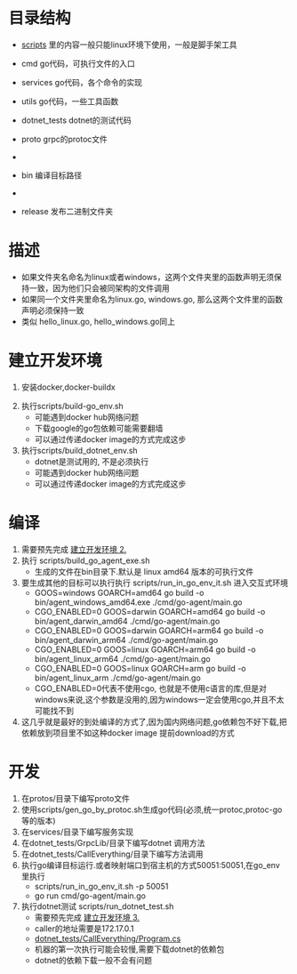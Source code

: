 # 目录结构

- [scripts](scripts/README.md) 里的内容一般只能linux环境下使用，一般是脚手架工具

- cmd go代码，可执行文件的入口

- services go代码，各个命令的实现

- utils go代码，一些工具函数

- dotnet_tests dotnet的测试代码

- proto grpc的protoc文件
- 
- bin 编译目标路径
- 
- release 发布二进制文件夹

# 描述

- 如果文件夹名命名为linux或者windows，这两个文件夹里的函数声明无须保持一致，因为他们只会被同架构的文件调用
- 如果同一个文件夹里命名为linux.go, windows.go, 那么这两个文件里的函数声明必须保持一致
- 类似 hello_linux.go, hello_windows.go同上

# 建立开发环境

1. 安装docker,docker-buildx
2. <div id="step2">执行scripts/build-go_env.sh</div>

    - 可能遇到docker hub网络问题
    - 下载google的go包依赖可能需要翻墙
    - 可以通过传递docker image的方式完成这步
3. <div id="step3">执行scripts/build_dotnet_env.sh</div>

    - dotnet是测试用的, 不是必须执行
    - 可能遇到docker hub网络问题
    - 可以通过传递docker image的方式完成这步

# 编译

1. 需要预先完成 [建立开发环境 2.](#step2)
2. 执行 scripts/build_go_agent_exe.sh
    - 生成的文件在bin目录下.默认是 linux amd64 版本的可执行文件
3. 要生成其他的目标可以执行执行 scripts/run_in_go_env_it.sh 进入交互式环境
    - GOOS=windows GOARCH=amd64 go build -o bin/agent_windows_amd64.exe ./cmd/go-agent/main.go
    - CGO_ENABLED=0 GOOS=darwin GOARCH=amd64 go build -o bin/agent_darwin_amd64 ./cmd/go-agent/main.go
    - CGO_ENABLED=0 GOOS=darwin GOARCH=arm64 go build -o bin/agent_darwin_arm64 ./cmd/go-agent/main.go
    - CGO_ENABLED=0 GOOS=linux GOARCH=arm64 go build -o bin/agent_linux_arm64 ./cmd/go-agent/main.go
    - CGO_ENABLED=0 GOOS=linux GOARCH=arm go build -o bin/agent_linux_arm ./cmd/go-agent/main.go
    - CGO_ENABLED=0代表不使用cgo, 也就是不使用c语言的库,但是对windows来说,这个参数是没用的,因为windows一定会使用cgo,并且不太可能找不到
4. 这几乎就是最好的到处编译的方式了,因为国内网络问题,go依赖包不好下载,把依赖放到项目里不如这种docker image 提前download的方式

# 开发

1. 在protos/目录下编写proto文件
2. 使用scripts/gen_go_by_protoc.sh生成go代码(必须,统一protoc,protoc-go等的版本)
3. 在services/目录下编写服务实现
4. 在dotnet_tests/GrpcLib/目录下编写dotnet 调用方法
5. 在dotnet_tests/CallEverything/目录下编写方法调用
6. 执行go编译目标运行.或者映射端口到宿主机的方式50051:50051,在go_env 里执行 
   - scripts/run_in_go_env_it.sh -p 50051
   - go run cmd/go-agent/main.go
7. 执行dotnet测试 scripts/run_dotnet_test.sh
   - 需要预先完成 [建立开发环境 3.](#step3)
   - caller的地址需要是172.17.0.1
   - [dotnet_tests/CallEverything/Program.cs](dotnet_tests/CallEverything/Program.cs)
   - 机器的第一次执行可能会较慢,需要下载dotnet的依赖包
   - dotnet的依赖下载一般不会有问题